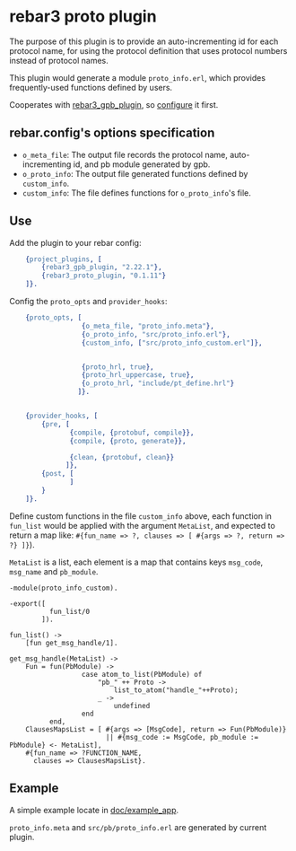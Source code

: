 rebar3 proto plugin
=====

The purpose of this plugin is to provide an auto-incrementing id for each protocol name, for using the protocol definition that uses protocol numbers instead of protocol names.

This plugin would generate a module `proto_info.erl`, which provides frequently-used functions defined by users.

Cooperates with [rebar3_gpb_plugin](https://github.com/lrascao/rebar3_gpb_plugin), so [configure](https://github.com/lrascao/rebar3_gpb_plugin#usage-with-umbrella-projects) it first.

rebar.config's options specification
-----

- `o_meta_file`: The output file records the protocol name, auto-incrementing id, and pb module generated by gpb.
- `o_proto_info`: The output file generated functions defined by `custom_info`.
- `custom_info`: The file defines functions for `o_proto_info`'s file.

Use
---

Add the plugin to your rebar config:

```erlang
    {project_plugins, [
        {rebar3_gpb_plugin, "2.22.1"},
        {rebar3_proto_plugin, "0.1.11"}
    ]}.
```

Config the `proto_opts` and `provider_hooks`:

```erlang
    {proto_opts, [
                  {o_meta_file, "proto_info.meta"},
                  {o_proto_info, "src/proto_info.erl"},
                  {custom_info, ["src/proto_info_custom.erl"]},


                  {proto_hrl, true},
                  {proto_hrl_uppercase, true},
                  {o_proto_hrl, "include/pt_define.hrl"}
                 ]}.


    {provider_hooks, [
        {pre, [
               {compile, {protobuf, compile}},
               {compile, {proto, generate}},

               {clean, {protobuf, clean}}
              ]},
        {post, [
               ]
        }
    ]}.
```

Define custom functions in the file `custom_info` above, each function in `fun_list` would be applied with the argument `MetaList`, and expected to return a map like: `#{fun_name => ?, clauses => [ #{args => ?, return => ?} ]}`).

`MetaList` is a list, each element is a map that contains keys `msg_code`, `msg_name` and `pb_module`.

```
-module(proto_info_custom).

-export([
          fun_list/0
        ]).

fun_list() ->
    [fun get_msg_handle/1].

get_msg_handle(MetaList) ->
    Fun = fun(PbModule) ->
                  case atom_to_list(PbModule) of
                      "pb_" ++ Proto ->
                          list_to_atom("handle_"++Proto);
                      _ ->
                          undefined
                  end
          end,
    ClausesMapsList = [ #{args => [MsgCode], return => Fun(PbModule)}
                        || #{msg_code := MsgCode, pb_module := PbModule} <- MetaList],
    #{fun_name => ?FUNCTION_NAME,
      clauses => ClausesMapsList}.
```

Example
-------------

A simple example locate in [doc/example_app](/doc/example_app).

`proto_info.meta` and `src/pb/proto_info.erl` are generated by current plugin.

